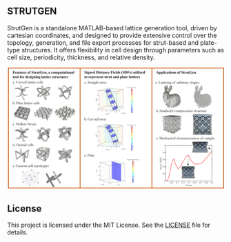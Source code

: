 ## STRUTGEN

StrutGen is a standalone MATLAB-based lattice generation tool, driven by cartesian coordinates, and designed to provide extensive control over the topology, generation, and file export processes for strut-based and plate-type structures. It offers flexibility in cell design through parameters such as cell size, periodicity, thickness, and relative density.

![StrutGen description](StrutGen_description.png)

## License

This project is licensed under the MIT License. See the [LICENSE](LICENSE) file for details.

